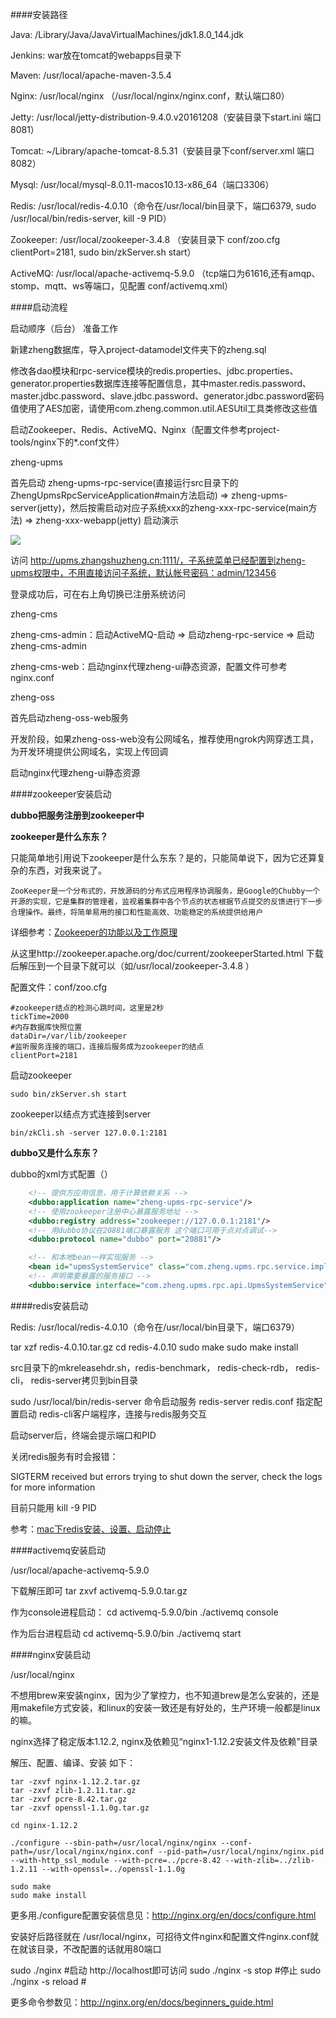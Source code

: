 ####安装路径

Java: /Library/Java/JavaVirtualMachines/jdk1.8.0_144.jdk

Jenkins: war放在tomcat的webapps目录下

Maven: /usr/local/apache-maven-3.5.4

Nginx: /usr/local/nginx （/usr/local/nginx/nginx.conf，默认端口80）

Jetty: /usr/local/jetty-distribution-9.4.0.v20161208（安装目录下start.ini 端口8081）

Tomcat: ~/Library/apache-tomcat-8.5.31（安装目录下conf/server.xml 端口8082）

Mysql: /usr/local/mysql-8.0.11-macos10.13-x86_64（端口3306）

Redis: /usr/local/redis-4.0.10（命令在/usr/local/bin目录下，端口6379, sudo /usr/local/bin/redis-server, kill -9 PID）

Zookeeper: /usr/local/zookeeper-3.4.8 （安装目录下 conf/zoo.cfg clientPort=2181, sudo bin/zkServer.sh start）

ActiveMQ: /usr/local/apache-activemq-5.9.0 （tcp端口为61616,还有amqp、stomp、mqtt、ws等端口，见配置 conf/activemq.xml）



####启动流程

启动顺序（后台）
准备工作

新建zheng数据库，导入project-datamodel文件夹下的zheng.sql

修改各dao模块和rpc-service模块的redis.properties、jdbc.properties、generator.properties数据库连接等配置信息，其中master.redis.password、master.jdbc.password、slave.jdbc.password、generator.jdbc.password密码值使用了AES加密，请使用com.zheng.common.util.AESUtil工具类修改这些值

启动Zookeeper、Redis、ActiveMQ、Nginx（配置文件参考project-tools/nginx下的*.conf文件）

zheng-upms

首先启动 zheng-upms-rpc-service(直接运行src目录下的ZhengUpmsRpcServiceApplication#main方法启动) => zheng-upms-server(jetty)，然后按需启动对应子系统xxx的zheng-xxx-rpc-service(main方法) => zheng-xxx-webapp(jetty)
启动演示

![](https://github.com/wenguang/zheng/blob/master/project-bootstrap/start.png?raw=true)

访问 http://upms.zhangshuzheng.cn:1111/，子系统菜单已经配置到zheng-upms权限中，不用直接访问子系统，默认帐号密码：admin/123456

登录成功后，可在右上角切换已注册系统访问

zheng-cms

zheng-cms-admin：启动ActiveMQ-启动 => 启动zheng-rpc-service => 启动zheng-cms-admin

zheng-cms-web：启动nginx代理zheng-ui静态资源，配置文件可参考 nginx.conf

zheng-oss

首先启动zheng-oss-web服务

开发阶段，如果zheng-oss-web没有公网域名，推荐使用ngrok内网穿透工具，为开发环境提供公网域名，实现上传回调

启动nginx代理zheng-ui静态资源





####zookeeper安装启动

**dubbo把服务注册到zookeeper中** 



**zookeeper是什么东东？** 

只能简单地引用说下zookeeper是什么东东？是的，只能简单说下，因为它还算复杂的东西，对我来说了。

```
ZooKeeper是一个分布式的，开放源码的分布式应用程序协调服务，是Google的Chubby一个开源的实现，它是集群的管理者，监视着集群中各个节点的状态根据节点提交的反馈进行下一步合理操作。最终，将简单易用的接口和性能高效、功能稳定的系统提供给用户
```

详细参考：[Zookeeper的功能以及工作原理](https://www.cnblogs.com/felixzh/p/5869212.html) 


从这里http://zookeeper.apache.org/doc/current/zookeeperStarted.html 下载后解压到一个目录下就可以（如/usr/local/zookeeper-3.4.8 ）

配置文件：conf/zoo.cfg

```
#zookeeper结点的检测心跳时间，这里是2秒
tickTime=2000
#内存数据库快照位置
dataDir=/var/lib/zookeeper
#监听服务连接的端口，连接后服务成为zookeeper的结点
clientPort=2181
```

启动zookeeper

```shell
sudo bin/zkServer.sh start
```

zookeeper以结点方式连接到server

```shell
bin/zkCli.sh -server 127.0.0.1:2181
```

**dubbo又是什么东东？**


dubbo的xml方式配置（）

```xml
    <!-- 提供方应用信息，用于计算依赖关系 -->
	<dubbo:application name="zheng-upms-rpc-service"/>
	<!-- 使用zookeeper注册中心暴露服务地址 -->
    <dubbo:registry address="zookeeper://127.0.0.1:2181"/>
	<!-- 用dubbo协议在20881端口暴露服务 这个端口可用于点对点调试-->
    <dubbo:protocol name="dubbo" port="20881"/>

    <!-- 和本地bean一样实现服务 -->
    <bean id="upmsSystemService" class="com.zheng.upms.rpc.service.impl.UpmsSystemServiceImpl"/>
	<!-- 声明需要暴露的服务接口 -->
    <dubbo:service interface="com.zheng.upms.rpc.api.UpmsSystemService" ref="upmsSystemService" timeout="10000"/>
```




####redis安装启动

Redis: /usr/local/redis-4.0.10（命令在/usr/local/bin目录下，端口6379）

tar xzf redis-4.0.10.tar.gz
cd redis-4.0.10
sudo make
sudo make install

src目录下的mkreleasehdr.sh，redis-benchmark， redis-check-rdb， redis-cli， redis-server拷贝到bin目录

sudo /usr/local/bin/redis-server    命令启动服务
redis-server redis.conf     指定配置启动
redis-cli客户端程序，连接与redis服务交互

启动server后，终端会提示端口和PID

关闭redis服务有时会报错：

SIGTERM received but errors trying to shut down the server, check the logs for more information

目前只能用 kill -9 PID

参考：[mac下redis安装、设置、启动停止](https://www.cnblogs.com/shoren/p/redis.html)



####activemq安装启动

/usr/local/apache-activemq-5.9.0

下载解压即可
tar zxvf activemq-5.9.0.tar.gz

作为console进程启动：
cd activemq-5.9.0/bin
./activemq console

作为后台进程启动
cd activemq-5.9.0/bin
./activemq start


####nginx安装启动

/usr/local/nginx

不想用brew来安装nginx，因为少了掌控力，也不知道brew是怎么安装的，还是用makefile方式安装，和linux的安装一致还是有好处的，生产环境一般都是linux的嘛。

nginx选择了稳定版本1.12.2, nginx及依赖见“nginx1-1.12.2安装文件及依赖”目录

解压、配置、编译、安装 如下：

```
tar -zxvf nginx-1.12.2.tar.gz
tar -zxvf zlib-1.2.11.tar.gz
tar -zxvf pcre-8.42.tar.gz
tar -zxvf openssl-1.1.0g.tar.gz

cd nginx-1.12.2

./configure --sbin-path=/usr/local/nginx/nginx --conf-path=/usr/local/nginx/nginx.conf --pid-path=/usr/local/nginx/nginx.pid --with-http_ssl_module --with-pcre=../pcre-8.42 --with-zlib=../zlib-1.2.11 --with-openssl=../openssl-1.1.0g

sudo make
sudo make install
```

更多用./configure配置安装信息见：http://nginx.org/en/docs/configure.html 

安装好后路径就在 /usr/local/nginx，可招待文件nginx和配置文件nginx.conf就在就该目录，不改配置的话就用80端口

sudo ./nginx            #启动 http://localhost即可访问
sudo ./nginx -s stop    #停止
sudo ./nginx -s reload  #

更多命令参数见：http://nginx.org/en/docs/beginners_guide.html